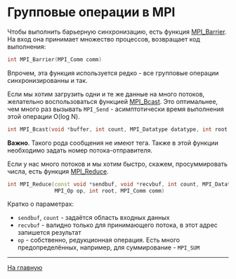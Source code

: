 # Групповые операции в MPI

Чтобы выполнить барьерную синхронизацию, есть функция [MPI_Barrier](https://www.mpich.org/static/docs/latest/www3/MPI_Barrier.html). 
На вход она принимает множество процессов, возвращает код выполнения:

```c++
int MPI_Barrier(MPI_Comm comm)
```
Впрочем, эта функция используется редко - все групповые операции синхронизированны и так.

Если мы хотим загрузить одни и те же данные на много потоков, желательно воспользоваться функцией [MPI_Bcast](https://www.mpich.org/static/docs/latest/www3/MPI_Bcast.html).
Это оптимальнее, чем много раз вызывать `MPI_Send` - асимптотически время выполнения этой операции O(log N).

```c++
int MPI_Bcast(void *buffer, int count, MPI_Datatype datatype, int root, MPI_Comm comm)
```

**Важно**. Такого рода сообщения не имеют тега. Также в этой функции необходимо задать номер потока-отправителя.

Если у нас много потоков и мы хотим быстро, скажем, просуммировать числа, есть функция [MPI_Reduce](https://www.mpich.org/static/docs/latest/www3/MPI_Reduce.html).

```c++
int MPI_Reduce(const void *sendbuf, void *recvbuf, int count, MPI_Datatype datatype,
               MPI_Op op, int root, MPI_Comm comm)
```

Кратко о параметрах:
- `sendbuf`, `count` - задаётся область входных данных
- `recvbuf` - валидно только для принимающего потока, в этот адрес запишется результат
- `op` - собственно, редукционная операция. Есть много предопределённых, например, для суммирование - `MPI_SUM`

----

[На главную](../Readme.md)